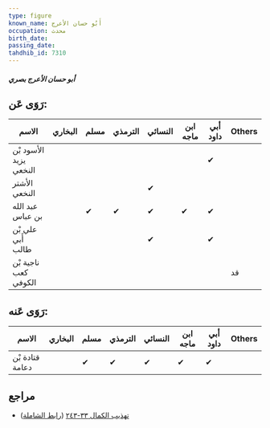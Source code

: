 ```yaml
---
type: figure
known_name: أَبُو حسان الأعرج
occupation: محدث
birth_date:
passing_date:
tahdhib_id: 7310
---
```

##### أبو حسان الأعرج بصري

## رَوَى عَن:
| الاسم                  | البخاري | مسلم | الترمذي | النسائي | ابن ماجه | أبي داود | Others |
| ---------------------- | ------- | ---- | ------- | ------- | -------- | -------- | ------ |
| الأسود بْن يزيد النخعي |         |      |         |         |          | ✔        |        |
| الأشتر النخعي          |         |      |         | ✔       |          |          |        |
| عبد الله بن عباس       |         | ✔    | ✔       | ✔       | ✔        | ✔        |        |
| علي بْن أَبي طالب      |         |      |         | ✔       |          | ✔        |        |
| ناجية بْن كعب الكوفي   |         |      |         |         |          |          | قد     |
## رَوَى عَنه:
| الاسم           | البخاري | مسلم | الترمذي | النسائي | ابن ماجه | أبي داود | Others |
| --------------- | ------- | ---- | ------- | ------- | -------- | -------- | ------ |
| قتادة بْن دعامة |         | ✔    | ✔       | ✔       | ✔        | ✔        |        |
## مراجع
- [تهذيب الكمال ٣٣-٢٤٣](obsidian://open?vault=Tahdhib-al-Kamal&file=Figures/٧٣١٠-أبو%20حسان%20الأعرج%20بصري) ([رابط الشاملة](https://shamela.ws/book/3722/17914))